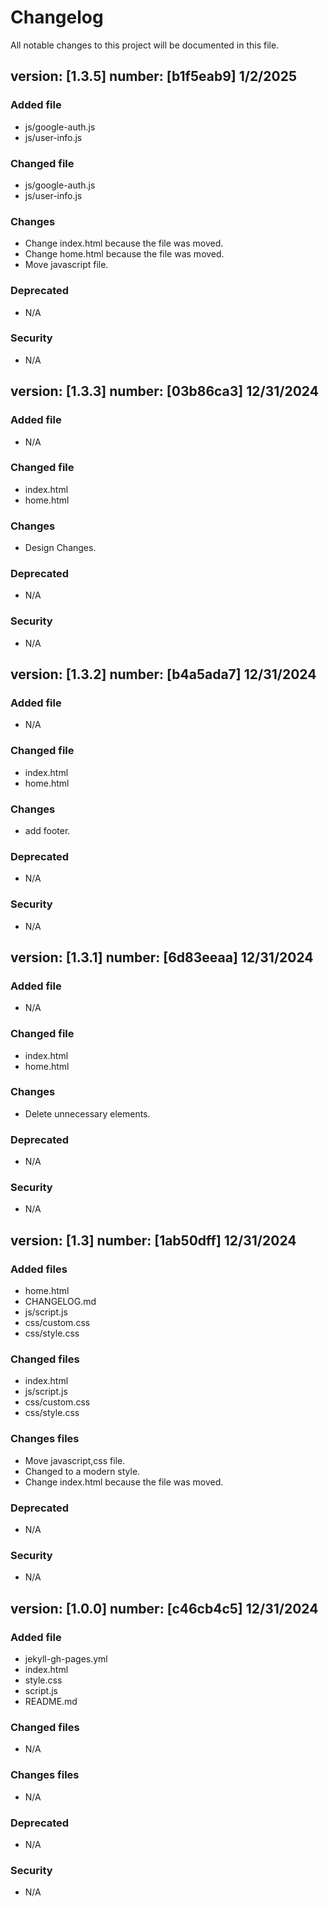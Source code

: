 # Changelog

All notable changes to this project will be documented in this file.
## version: [1.3.5] number: [b1f5eab9] 1/2/2025
### Added file
- js/google-auth.js
- js/user-info.js

### Changed file
- js/google-auth.js
- js/user-info.js

### Changes
- Change index.html because the file was moved.
- Change home.html because the file was moved.
- Move javascript file.

### Deprecated
- N/A

### Security
- N/A

## version: [1.3.3] number: [03b86ca3] 12/31/2024
### Added file
- N/A

### Changed file
- index.html
- home.html

### Changes
- Design Changes.

### Deprecated
- N/A

### Security
- N/A

## version: [1.3.2] number: [b4a5ada7] 12/31/2024
### Added file
- N/A

### Changed file
- index.html
- home.html

### Changes
- add footer.

### Deprecated
- N/A

### Security
- N/A

## version: [1.3.1] number: [6d83eeaa] 12/31/2024
### Added file
- N/A

### Changed file
- index.html
- home.html

### Changes
- Delete unnecessary elements.

### Deprecated
- N/A

### Security
- N/A

## version: [1.3] number: [1ab50dff] 12/31/2024
### Added files
- home.html
- CHANGELOG.md
- js/script.js
- css/custom.css
- css/style.css
  
### Changed files
- index.html
- js/script.js
- css/custom.css
- css/style.css

### Changes files
- Move javascript,css file.
- Changed to a modern style.
- Change index.html because the file was moved.

### Deprecated
- N/A

### Security
- N/A

## version: [1.0.0] number: [c46cb4c5] 12/31/2024
### Added file
- jekyll-gh-pages.yml
- index.html
- style.css
- script.js
- README.md

### Changed files
- N/A

### Changes files
- N/A

### Deprecated
- N/A

### Security
- N/A
